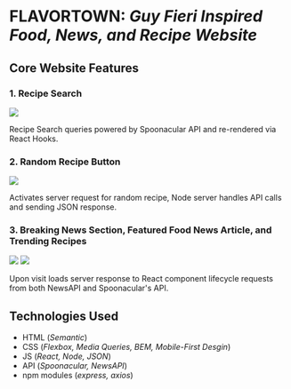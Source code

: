 # FLAVORTOWN: _Guy Fieri Inspired Food, News, and Recipe Website_

## Core Website Features 

### 1. Recipe Search
![](https://media.giphy.com/media/H5vvd6wwtAi65tJZGy/giphy.gif)

Recipe Search queries powered by Spoonacular API and re-rendered via React Hooks.


### 2. Random Recipe Button
![](https://media.giphy.com/media/izyK2fIIUgsgPw8mtV/giphy.gif)

Activates server request for random recipe, Node server handles API calls and sending JSON response.


### 3. Breaking News Section, Featured Food News Article, and Trending Recipes
![](https://media.giphy.com/media/UQUnFDJfkszJJlP6jO/giphy.gif)
![](https://media.giphy.com/media/W2tPdqNmss19IQ9Od3/giphy.gif)

Upon visit loads server response to React component lifecycle requests from both NewsAPI and Spoonacular's API.


## Technologies Used 
* HTML (_Semantic_)
* CSS (_Flexbox, Media Queries, BEM, Mobile-First Desgin_)
* JS (_React, Node, JSON_)
* API (_Spoonacular, NewsAPI_)
* npm modules (_express, axios_) 
